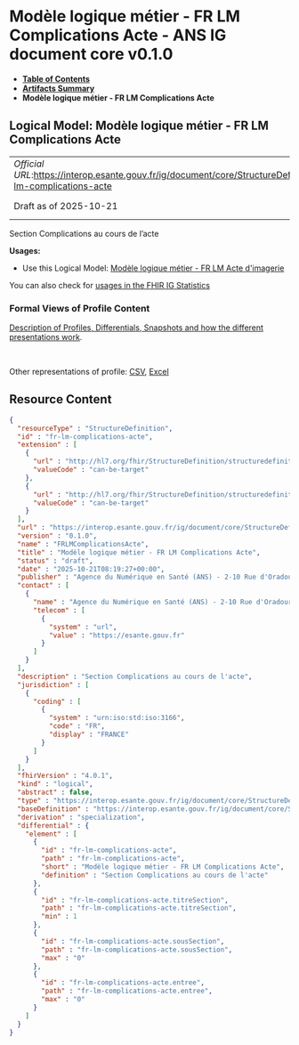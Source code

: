 # Modèle logique métier - FR LM Complications Acte - ANS IG document core v0.1.0

* [**Table of Contents**](toc.md)
* [**Artifacts Summary**](artifacts.md)
* **Modèle logique métier - FR LM Complications Acte**

## Logical Model: Modèle logique métier - FR LM Complications Acte 

| | |
| :--- | :--- |
| *Official URL*:https://interop.esante.gouv.fr/ig/document/core/StructureDefinition/fr-lm-complications-acte | *Version*:0.1.0 |
| Draft as of 2025-10-21 | *Computable Name*:FRLMComplicationsActe |

 
Section Complications au cours de l’acte 

**Usages:**

* Use this Logical Model: [Modèle logique métier - FR LM Acte d'imagerie](StructureDefinition-fr-lm-acte-imagerie.md)

You can also check for [usages in the FHIR IG Statistics](https://packages2.fhir.org/xig/ans.document.fr.core|current/StructureDefinition/fr-lm-complications-acte)

### Formal Views of Profile Content

 [Description of Profiles, Differentials, Snapshots and how the different presentations work](http://build.fhir.org/ig/FHIR/ig-guidance/readingIgs.html#structure-definitions). 

 

Other representations of profile: [CSV](StructureDefinition-fr-lm-complications-acte.csv), [Excel](StructureDefinition-fr-lm-complications-acte.xlsx) 



## Resource Content

```json
{
  "resourceType" : "StructureDefinition",
  "id" : "fr-lm-complications-acte",
  "extension" : [
    {
      "url" : "http://hl7.org/fhir/StructureDefinition/structuredefinition-type-characteristics",
      "valueCode" : "can-be-target"
    },
    {
      "url" : "http://hl7.org/fhir/StructureDefinition/structuredefinition-type-characteristics",
      "valueCode" : "can-be-target"
    }
  ],
  "url" : "https://interop.esante.gouv.fr/ig/document/core/StructureDefinition/fr-lm-complications-acte",
  "version" : "0.1.0",
  "name" : "FRLMComplicationsActe",
  "title" : "Modèle logique métier - FR LM Complications Acte",
  "status" : "draft",
  "date" : "2025-10-21T08:19:27+00:00",
  "publisher" : "Agence du Numérique en Santé (ANS) - 2-10 Rue d'Oradour-sur-Glane, 75015 Paris",
  "contact" : [
    {
      "name" : "Agence du Numérique en Santé (ANS) - 2-10 Rue d'Oradour-sur-Glane, 75015 Paris",
      "telecom" : [
        {
          "system" : "url",
          "value" : "https://esante.gouv.fr"
        }
      ]
    }
  ],
  "description" : "Section Complications au cours de l'acte",
  "jurisdiction" : [
    {
      "coding" : [
        {
          "system" : "urn:iso:std:iso:3166",
          "code" : "FR",
          "display" : "FRANCE"
        }
      ]
    }
  ],
  "fhirVersion" : "4.0.1",
  "kind" : "logical",
  "abstract" : false,
  "type" : "https://interop.esante.gouv.fr/ig/document/core/StructureDefinition/fr-lm-complications-acte",
  "baseDefinition" : "https://interop.esante.gouv.fr/ig/document/core/StructureDefinition/fr-lm-section",
  "derivation" : "specialization",
  "differential" : {
    "element" : [
      {
        "id" : "fr-lm-complications-acte",
        "path" : "fr-lm-complications-acte",
        "short" : "Modèle logique métier - FR LM Complications Acte",
        "definition" : "Section Complications au cours de l'acte"
      },
      {
        "id" : "fr-lm-complications-acte.titreSection",
        "path" : "fr-lm-complications-acte.titreSection",
        "min" : 1
      },
      {
        "id" : "fr-lm-complications-acte.sousSection",
        "path" : "fr-lm-complications-acte.sousSection",
        "max" : "0"
      },
      {
        "id" : "fr-lm-complications-acte.entree",
        "path" : "fr-lm-complications-acte.entree",
        "max" : "0"
      }
    ]
  }
}

```
